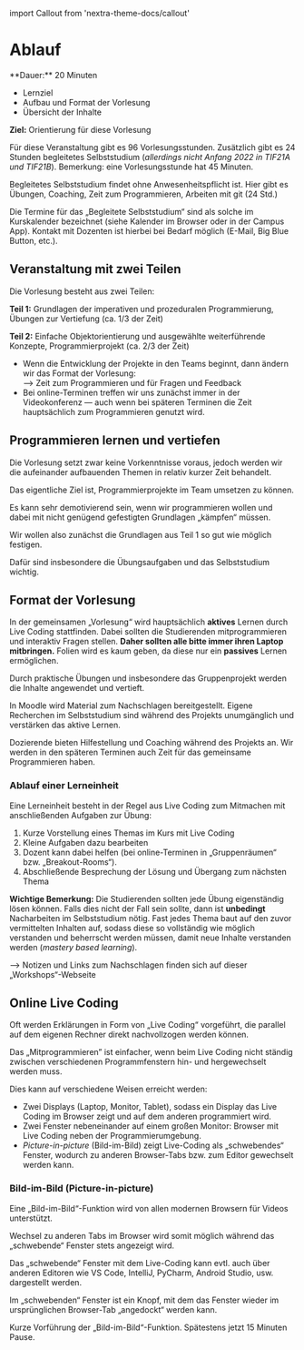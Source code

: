 import Callout from 'nextra-theme-docs/callout'

# Ablauf

<Callout>
  **Dauer:** 20 Minuten

  - Lernziel
  - Aufbau und Format der Vorlesung
  - Übersicht der Inhalte

  **Ziel:** Orientierung für diese Vorlesung
</Callout>

Für diese Veranstaltung gibt es 96 Vorlesungsstunden.
Zusätzlich gibt es 24 Stunden begleitetes Selbststudium
(_allerdings nicht Anfang 2022 in TIF21A und TIF21B_).
Bemerkung: eine Vorlesungsstunde hat 45 Minuten.

Begleitetes Selbststudium findet ohne Anwesenheitspflicht ist. Hier 
gibt es Übungen, Coaching, Zeit zum Programmieren, Arbeiten mit git 
(24 Std.)

Die Termine für das „Begleitete Selbststudium“ sind als solche im 
Kurskalender bezeichnet (siehe Kalender im Browser oder in der 
Campus App). Kontakt mit Dozenten ist hierbei bei Bedarf möglich 
(E-Mail, Big Blue Button, etc.). 

## Veranstaltung mit zwei Teilen

Die Vorlesung besteht aus zwei Teilen:

**Teil 1:** Grundlagen der imperativen und prozeduralen Programmierung, Übungen zur Vertiefung (ca. 1/3 der Zeit)

**Teil 2:** Einfache Objektorientierung und ausgewählte weiterführende Konzepte, Programmierprojekt (ca. 2/3 der Zeit) 

- Wenn die Entwicklung der Projekte in den Teams beginnt, dann ändern wir das Format der Vorlesung: <br/> &xrarr; Zeit zum Programmieren und für Fragen und Feedback
- Bei online-Terminen treffen wir uns zunächst immer in der Videokonferenz &mdash; auch wenn bei späteren Terminen die Zeit hauptsächlich zum Programmieren genutzt wird.

## Programmieren lernen und vertiefen

Die Vorlesung setzt zwar keine Vorkenntnisse voraus, jedoch werden wir die aufeinander aufbauenden Themen in relativ kurzer Zeit behandelt.

Das eigentliche Ziel ist, Programmierprojekte im Team umsetzen zu können.

Es kann sehr demotivierend sein, wenn wir programmieren wollen und dabei mit nicht genügend gefestigten Grundlagen „kämpfen“ müssen.

Wir wollen also zunächst die Grundlagen aus Teil 1 so gut wie möglich festigen.

Dafür sind insbesondere die Übungsaufgaben und das Selbststudium wichtig.

## Format der Vorlesung

In der gemeinsamen „Vorlesung“ wird hauptsächlich **aktives** Lernen
durch Live Coding stattfinden. Dabei sollten die Studierenden
mitprogrammieren und interaktiv Fragen stellen. **Daher sollten 
alle bitte immer ihren Laptop mitbringen.** Folien wird es kaum 
geben, da diese nur ein **passives** Lernen ermöglichen. 

Durch praktische Übungen und insbesondere das Gruppenprojekt 
werden die Inhalte angewendet und vertieft. 

In Moodle wird Material zum Nachschlagen bereitgestellt. Eigene 
Recherchen im Selbststudium sind während des Projekts 
unumgänglich und verstärken das aktive Lernen. 

Dozierende bieten Hilfestellung und Coaching während des Projekts an. Wir werden in den späteren Terminen auch Zeit für das gemeinsame
Programmieren haben.

### Ablauf einer Lerneinheit

Eine Lerneinheit besteht in der Regel aus Live Coding 
zum Mitmachen mit anschließenden Aufgaben zur Übung:

1. Kurze Vorstellung eines Themas im Kurs mit Live Coding
1. Kleine Aufgaben dazu bearbeiten
1. Dozent kann dabei helfen (bei online-Terminen in „Gruppenräumen“ bzw. „Breakout-Rooms“).
1. Abschließende Besprechung der Lösung und Übergang zum nächsten Thema

**Wichtige Bemerkung:** Die Studierenden sollten jede Übung
eigenständig lösen können. Falls dies nicht der Fall sein sollte,
dann ist **unbedingt** Nacharbeiten im Selbststudium nötig. 
Fast jedes Thema baut auf den zuvor vermittelten Inhalten auf,
sodass diese so vollständig wie möglich verstanden und beherrscht
werden müssen, damit neue Inhalte verstanden werden (_mastery based learning_).

<Callout type="warning">
&xrarr; Notizen und Links zum Nachschlagen finden sich auf dieser „Workshops“-Webseite
</Callout>

## Online Live Coding

Oft werden Erklärungen in Form von „Live Coding“ vorgeführt, die 
parallel auf dem eigenen Rechner direkt nachvollzogen werden 
können.

Das „Mitprogrammieren” ist einfacher, wenn beim Live Coding nicht 
ständig zwischen verschiedenen Programmfenstern hin- und 
hergewechselt werden muss.

Dies kann auf verschiedene Weisen erreicht werden:

- Zwei Displays (Laptop, Monitor, Tablet), sodass ein Display das Live Coding im Browser zeigt und auf dem anderen programmiert wird.
- Zwei Fenster nebeneinander auf einem großen Monitor: Browser mit Live Coding neben der Programmierumgebung.
- _Picture-in-picture_ (Bild-im-Bild) zeigt Live-Coding als „schwebendes“ Fenster, wodurch zu anderen Browser-Tabs bzw. zum Editor gewechselt werden kann.

### Bild-im-Bild (Picture-in-picture)

Eine „Bild-im-Bild“-Funktion wird von allen modernen Browsern 
für Videos unterstützt.

Wechsel zu anderen Tabs im Browser wird somit möglich während das „schwebende“ Fenster stets angezeigt wird.

Das „schwebende“ Fenster mit dem Live-Coding kann evtl. auch über anderen Editoren wie VS Code, IntelliJ, PyCharm, Android Studio, usw. dargestellt werden.

Im „schwebenden“ Fenster ist ein Knopf, mit dem das Fenster wieder im ursprünglichen Browser-Tab „angedockt“ werden kann. 

<Callout type="warning" emoji="👨🏻‍💻">
Kurze Vorführung der „Bild-im-Bild“-Funktion.
</Callout>

<Callout>
Spätestens jetzt 15 Minuten Pause.
</Callout>